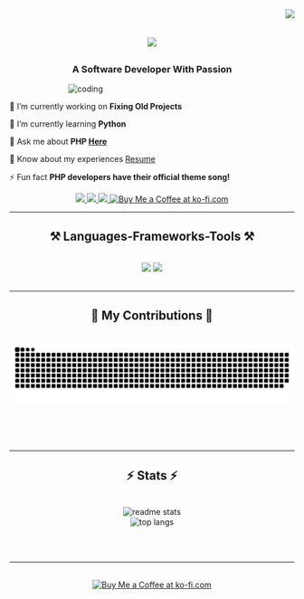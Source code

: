 <img align="right" src="https://visitor-badge.laobi.icu/badge?page_id=vishalmakhiijani" />

<h1 align="center">
    <img src="https://readme-typing-svg.herokuapp.com/?font=Righteous&size=35&center=true&vCenter=true&width=500&height=70&duration=4000&lines=Hi+There!+👋;+I'm+Vishal+Makhijani!;" />
</h1>
<!-- <img align="right" alt="Coding" width="250" src="https://cdn.dribbble.com/users/1162077/screenshots/3848914/programmer.gif"> -->

<h3 align="center">A Software Developer With Passion</h3>

<img align="right" alt="coding" width="400" src="https://user-images.githubusercontent.com/55389276/140866485-8fb1c876-9a8f-4d6a-98dc-08c4981eaf70.gif">
<br/>

<div align="left">
 
 🔭 I’m currently working on **Fixing Old Projects**
 
 🌱 I’m currently learning **Python**

💬 Ask me about **PHP [Here](https://github.com/vishalmakhiijani/vishalmakhiijani/issues)**

 📄 Know about my experiences [Resume](https://github.com/vishalmakhiijani/vishalmakhiijani/files/15294087/vishal-makhijani-CV.pdf)


⚡ Fun fact **PHP developers have their official theme song!**

 </div>
 
<div align="center"> 
  <a href="mailto:vk4562000@gmail.com" target="_blank">
    <img height='36' style='border:0px;height:36px;' src="https://img.shields.io/badge/Gmail-333333?style=for-the-badge&logo=gmail&logoColor=red" />
  </a>
  <a href="https://www.linkedin.com/in/vishalmakhijani/" target="_blank">
    <img height='36' style='border:0px;height:36px;' src="https://img.shields.io/badge/LinkedIn-0077B5?style=for-the-badge&logo=linkedin&logoColor=white" target="_blank" />
  </a>
  <a href="https://vishalmakhiijani.github.io/" target="_blank">
     <img height='36' style='border:0px;height:36px;' src="https://img.shields.io/badge/Portfolio-FF5722?style=for-the-badge&logo=todoist&logoColor=white" target="_blank" /> 
  </a>
    <a href='https://ko-fi.com/F1F6STWW3' target="_blank"><img height='36' style='border:0px;height:36px;' src='https://storage.ko-fi.com/cdn/kofi1.png?v=3' border='0' alt='Buy Me a Coffee at ko-fi.com' /></a>
</div>

 <hr/>
 
<h2 align="center">⚒️ Languages-Frameworks-Tools ⚒️</h2>
<br/>
<div align="center">
    <img src="https://skillicons.dev/icons?i=PHP,bootstrap,html,css,vscode,github,git,androidstudio" />
    <img src="https://skillicons.dev/icons?i=python,javascript,firebase,java,mysql" /><br>
</div>

<br/>
<hr/>

<div align="center">
  <h2>🐍 My Contributions 🐍</h2>
  <br>
  <img alt="snake eating my contributions" src="https://raw.githubusercontent.com/salesp07/salesp07/output/github-contribution-grid-snake.svg" />
  
  <br/><br/><br/>
</div>

<hr/>

<h2 align="center">⚡ Stats ⚡</h2>
<br>
<div align=center>
<!--   <img width=390 src="https://github-readme-streak-stats-salesp07.vercel.app/?user=salesp07&count_private=true&theme=react&border_radius=10" alt="streak stats"/> -->
  <img width=410 src="https://github-readme-stats.vercel.app/api?username=vishalmakhiijani&count_private=true&show_icons=true&theme=react&rank_icon=github&border_radius=10" alt="readme stats" />
  <br/>
<!--   <img width=425 align="center" src="https://github-readme-stats.vercel.app/api/top-langs/?username=vishalmakhiijani&hide=HTML&langs_count=8&layout=compact&theme=react&border_radius=10&size_weight=0.5&count_weight=0.5&exclude_repo=github-readme-stats" alt="top langs" /> -->
    <img width=525 align="center" src="https://github-readme-stats.vercel.app/api/wakatime?username=vishalmakhiijani&hide=HTML&layout=compact&theme=react&border_radius=10&size_weight=0.5&count_weight=0.5" alt="top langs" />
</div>

<br/><br/>

<hr/>

<br/>

<div align="center">
<a href='https://ko-fi.com/vishalmakhijani' target='_blank'><img height='64' style='border:0px;height:64px;' src='https://storage.ko-fi.com/cdn/kofi1.png?v=3' border='0' alt='Buy Me a Coffee at ko-fi.com' /></a>
</div>

<br/>
